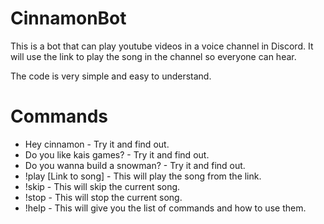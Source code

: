 # CinnamonBot

This is a bot that can play youtube videos in a voice channel in Discord. It will use the link to play the song in the channel so everyone can hear.

The code is very simple and easy to understand.

# Commands
- Hey cinnamon - Try it and find out.
- Do you like kais games? - Try it and find out.
- Do you wanna build a snowman? - Try it and find out.
- !play [Link to song] - This will play the song from the link.
- !skip - This will skip the current song.
- !stop - This will stop the current song.
- !help - This will give you the list of commands and how to use them.

